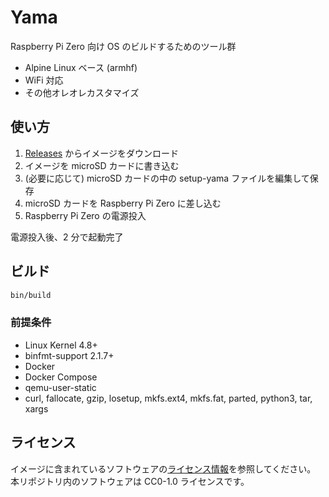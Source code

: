 # Yama

Raspberry Pi Zero 向け OS のビルドするためのツール群

- Alpine Linux ベース (armhf)
- WiFi 対応
- その他オレオレカスタマイズ

## 使い方

1. [Releases](https://github.com/kou029w/yama/releases) からイメージをダウンロード
2. イメージを microSD カードに書き込む
3. (必要に応じて) microSD カードの中の setup-yama ファイルを編集して保存
4. microSD カードを Raspberry Pi Zero に差し込む
5. Raspberry Pi Zero の電源投入

電源投入後、2 分で起動完了

## ビルド

```sh
bin/build
```

### 前提条件

- Linux Kernel 4.8+
- binfmt-support 2.1.7+
- Docker
- Docker Compose
- qemu-user-static
- curl, fallocate, gzip, losetup, mkfs.ext4, mkfs.fat, parted, python3, tar, xargs

## ライセンス

イメージに含まれているソフトウェアの[ライセンス情報](https://pkgs.alpinelinux.org/packages)を参照してください。
本リポジトリ内のソフトウェアは CC0-1.0 ライセンスです。
